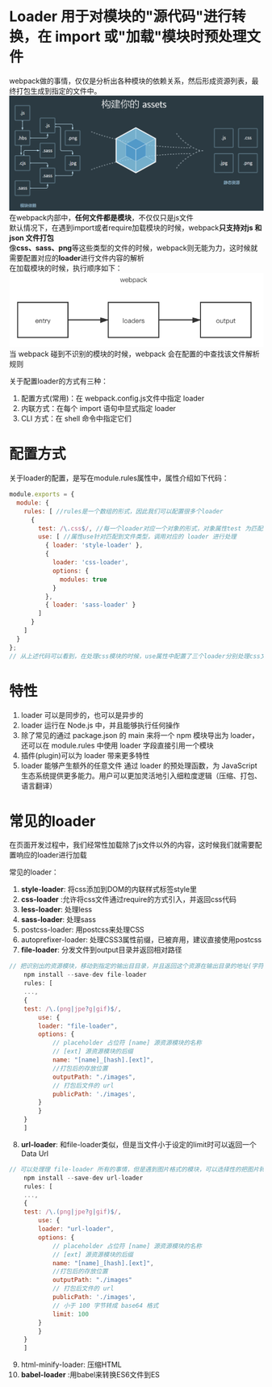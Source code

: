 # Loader 用于对模块的"源代码"进行转换，在 import 或"加载"模块时预处理文件
webpack做的事情，仅仅是分析出各种模块的依赖关系，然后形成资源列表，最终打包生成到指定的文件中。
![webpack](../img/webpackloader.png)
在webpack内部中，**任何文件都是模块**，不仅仅只是js文件  
默认情况下，在遇到import或者require加载模块的时候，webpack**只支持对js 和 json 文件打包**  
像**css、sass、png**等这些类型的文件的时候，webpack则无能为力，这时候就需要配置对应的**loader**进行文件内容的解析  
在加载模块的时候，执行顺序如下：
![webpack](../img/loader.png)
当 webpack 碰到不识别的模块的时候，webpack 会在配置的中查找该文件解析规则

关于配置loader的方式有三种：
1. 配置方式(常用)：在 webpack.config.js文件中指定 loader
2. 内联方式：在每个 import 语句中显式指定 loader
3. CLI 方式：在 shell 命令中指定它们

# 配置方式
关于loader的配置，是写在module.rules属性中，属性介绍如下代码：   
```javascript
module.exports = {
  module: {
    rules: [ //rules是一个数组的形式，因此我们可以配置很多个loader 
      {
        test: /\.css$/, //每一个loader对应一个对象的形式，对象属性test 为匹配的规则，一般情况为正则表达式  
        use: [ //属性use针对匹配到文件类型，调用对应的 loader 进行处理  
          { loader: 'style-loader' },
          {
            loader: 'css-loader',
            options: {
              modules: true
            }
          },
          { loader: 'sass-loader' }
        ]
      }
    ]
  }
};
// 从上述代码可以看到，在处理css模块的时候，use属性中配置了三个loader分别处理css文件，因为loader支持链式调用，链中的每个loader会处理之前已处理过的资源，最终变为js代码。顺序为相反的顺序执行，即上述执行方式为sass-loader、css-loader、style-loader
```

# 特性
1. loader 可以是同步的，也可以是异步的
2. loader 运行在 Node.js 中，并且能够执行任何操作
3. 除了常见的通过 package.json 的 main 来将一个 npm 模块导出为 loader，还可以在 module.rules 中使用 loader 字段直接引用一个模块
4. 插件(plugin)可以为 loader 带来更多特性
5. loader 能够产生额外的任意文件
通过 loader 的预处理函数，为 JavaScript 生态系统提供更多能力。用户可以更加灵活地引入细粒度逻辑（压缩、打包、语言翻译）

# 常见的loader
在页面开发过程中，我们经常性加载除了js文件以外的内容，这时候我们就需要配置响应的loader进行加载

常见的loader：

1. **style-loader**: 将css添加到DOM的内联样式标签style里
2. **css-loader** :允许将css文件通过require的方式引入，并返回css代码
3. **less-loader**: 处理less
4. **sass-loader**: 处理sass
5. postcss-loader: 用postcss来处理CSS
6. autoprefixer-loader: 处理CSS3属性前缀，已被弃用，建议直接使用postcss
7. **file-loader**: 分发文件到output目录并返回相对路径
```javascript
// 把识别出的资源模块，移动到指定的输出⽬目录，并且返回这个资源在输出目录的地址(字符串)
    npm install --save-dev file-loader
    rules: [
    ...,
    {
    test: /\.(png|jpe?g|gif)$/,
        use: {
        loader: "file-loader",
        options: {
            // placeholder 占位符 [name] 源资源模块的名称
            // [ext] 源资源模块的后缀
            name: "[name]_[hash].[ext]",
            //打包后的存放位置
            outputPath: "./images",
            // 打包后文件的 url
            publicPath: './images',
        }
        }
    }
    ]
```
8. **url-loader**: 和file-loader类似，但是当文件小于设定的limit时可以返回一个Data Url
```javascript
// 可以处理理 file-loader 所有的事情，但是遇到图片格式的模块，可以选择性的把图片转成 base64 格式的字符串，并打包到 js 中，对小体积的图片比较合适，大图片不合适。
    npm install --save-dev url-loader
    rules: [
    ...,
    {
    test: /\.(png|jpe?g|gif)$/,
        use: {
        loader: "url-loader",
        options: {
            // placeholder 占位符 [name] 源资源模块的名称
            // [ext] 源资源模块的后缀
            name: "[name]_[hash].[ext]",
            //打包后的存放位置
            outputPath: "./images"
            // 打包后文件的 url
            publicPath: './images',
            // 小于 100 字节转成 base64 格式
            limit: 100
        }
        }
    }
    ]
```
9. html-minify-loader: 压缩HTML
10. **babel-loader** :用babel来转换ES6文件到ES